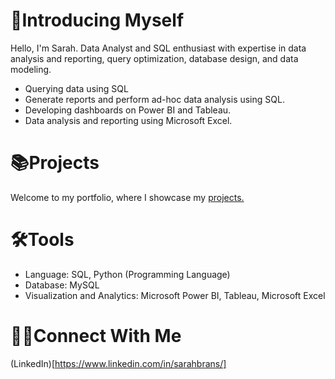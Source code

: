 # 👩Introducing Myself

Hello, I'm Sarah. Data Analyst and SQL enthusiast with expertise in data analysis and reporting, query
optimization, database design, and data modeling.

 - Querying data using SQL
 - Generate reports and perform ad-hoc data analysis using SQL.
 - Developing dashboards on Power BI and Tableau.
 - Data analysis and reporting using Microsoft Excel.

# 📚Projects

Welcome to my portfolio, where I showcase my [projects.](https://github.com/sarahbrans?tab=repositories)

# 🛠️Tools

 - Language: SQL, Python (Programming Language)
 - Database: MySQL
 - Visualization and Analytics: Microsoft Power BI, Tableau, Microsoft Excel

# 👋🏻Connect With Me

(LinkedIn)[https://www.linkedin.com/in/sarahbrans/]
